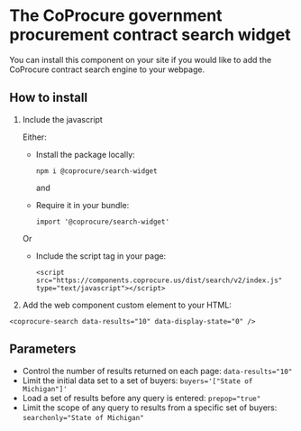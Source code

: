 # The CoProcure government procurement contract search widget

You can install this component on your site if you would like to add the CoProcure contract search engine to your webpage.

## How to install

1) Include the javascript

    Either:
    
    - Install the package locally:

      ```
      npm i @coprocure/search-widget
      ```
      and

    - Require it in your bundle:

      ```
      import '@coprocure/search-widget'
      ```

    Or

    - Include the script tag in your page:

      ```
      <script src="https://components.coprocure.us/dist/search/v2/index.js" type="text/javascript"></script>
      ```

2) Add the web component custom element to your HTML:

```
<coprocure-search data-results="10" data-display-state="0" />
```

## Parameters

- Control the number of results returned on each page: ```data-results="10"```
- Limit the initial data set to a set of buyers: ```buyers='["State of Michigan"]'```
- Load a set of results before any query is entered: ```prepop="true"```
- Limit the scope of any query to results from a specific set of buyers: ```searchonly="State of Michigan"```